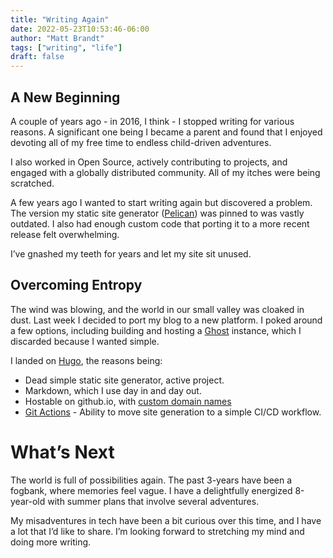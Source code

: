 ```yaml
---
title: "Writing Again"
date: 2022-05-23T10:53:46-06:00
author: "Matt Brandt"
tags: ["writing", "life"]
draft: false
---
```

## A New Beginning 
A couple of years ago - in 2016, I think - I stopped writing for various reasons. A significant one being I became a parent and found that I enjoyed devoting all of my free time to endless child-driven adventures. 

I also worked in Open Source, actively contributing to projects, and engaged with a globally distributed community. 
All of my itches were being scratched.

A few years ago I wanted to start writing again but discovered a problem. The version my static site generator ([Pelican](https://blog.getpelican.com/)) was pinned to was vastly outdated. I also had enough custom code that porting it to a more recent release felt overwhelming.

I’ve gnashed my teeth for years and let my site sit unused.

## Overcoming Entropy
The wind was blowing, and the world in our small valley was cloaked in dust. Last week I decided to port my blog to a new platform. I poked around a few options, including building and hosting a [Ghost](https://ghost.org/) instance, which I discarded because I wanted simple.

I landed on [Hugo](https://ghost.org/), the reasons being:
* Dead simple static site generator, active project.
* Markdown, which I use day in and day out.
* Hostable on github.io, with [custom domain names](https://docs.github.com/en/pages/configuring-a-custom-domain-for-your-github-pages-site/about-custom-domains-and-github-pages)
* [Git Actions](https://gohugo.io/hosting-and-deployment/hosting-on-github/#build-hugo-with-github-action) - Ability to move site generation to a simple CI/CD workflow.

# What’s Next
The world is full of possibilities again. The past 3-years have been a fogbank, where memories feel vague. I have a delightfully energized 8-year-old with summer plans that involve several adventures.

My misadventures in tech have been a bit curious over this time, and I have a lot that I’d like to share.
I’m looking forward to stretching my mind and doing more writing.